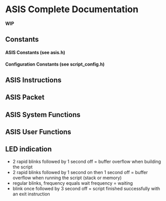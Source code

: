 # ASIS Complete Documentation
**WIP**

## Constants

#### ASIS Constants (see asis.h)

#### Configuration Constants (see script_config.h)

## ASIS Instructions

## ASIS Packet

## ASIS System Functions

## ASIS User Functions

## LED indication
 - 2 rapid blinks followed by 1 second off = buffer overflow when building the script
 - 2 rapid blinks followed by 1 second on then 1 second off = buffer overflow when running the script (stack or memory)
 - regular blinks, frequency equals wait frequency = waiting
 - blink once followed by 3 second off = script finished successfully with an exit instruction